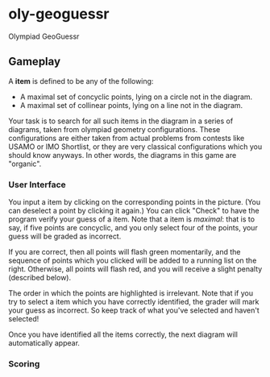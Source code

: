# oly-geoguessr
Olympiad GeoGuessr


## Gameplay

A **item** is defined to be any of the following:

+ A maximal set of concyclic points, lying on a circle not in the diagram.
+ A maximal set of collinear points, lying on a line not in the diagram.

Your task is to search for all such items in the diagram in a series of diagrams,
taken from olympiad geometry configurations.
These configurations are either taken from actual problems from contests like
USAMO or IMO Shortlist, or they are very classical configurations which you
should know anyways. In other words, the diagrams in this game are "organic".

### User Interface

You input a item by clicking on the corresponding points in the picture.
(You can deselect a point by clicking it again.)
You can click "Check" to have the program verify your guess of a item.
Note that a item is *maximal*: that is to say, if five points are concyclic,
and you only select four of the points, your guess will be graded as incorrect.

If you are correct, then all points will flash green momentarily, and the
sequence of points which you clicked will be added to a running list on the right.
Otherwise, all points will flash red, and you will receive a slight penalty (described below).

The order in which the points are highlighted is irrelevant.
Note that if you try to select a item which you have correctly identified,
the grader will mark your guess as incorrect.
So keep track of what you've selected and haven't selected!

Once you have identified all the items correctly,
the next diagram will automatically appear.


### Scoring

